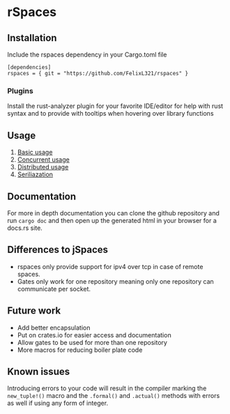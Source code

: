 # rSpaces

## Installation
Include the rspaces dependency in your Cargo.toml file
```cargo
[dependencies]
rspaces = { git = "https://github.com/FelixL321/rspaces" }
```

### Plugins
Install the rust-analyzer plugin for your favorite IDE/editor for help with rust syntax and to provide with tooltips when hovering over library functions

## Usage
1. [Basic usage](./docs/basic.md)
2. [Concurrent usage](./docs/concurrent.md)
3. [Distributed usage](./docs/distributed.md)
4. [Seriliazation](./docs/serilization.md)

## Documentation
For more in depth documentation you can clone the github repository and run `cargo doc` and then open up the generated html in your browser for a docs.rs site.

## Differences to jSpaces
 - rspaces only provide support for ipv4 over tcp in case of remote spaces.
 - Gates only work for one repository meaning only one repository can communicate per socket.


## Future work
- Add better encapsulation
- Put on crates.io for easier access and documentation
- Allow gates to be used for more than one repository
- More macros for reducing boiler plate code

## Known issues
Introducing errors to your code will result in the compiler marking the `new_tuple!()` macro and the `.formal()` and `.actual()` methods with errors as well if using any form of integer. 